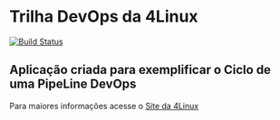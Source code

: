 # Trilha DevOps da 4Linux

<!-- Altere a Flag abaixo com sua URL do Travis -->
[![Build Status](https://travis-ci.com/samuelgeek/DevOpsLab-HelloWorld.svg?branch=master)](https://travis-ci.com/samuelgeek/DevOpsLab-HelloWorld)

## Aplicação criada para exemplificar o Ciclo de uma PipeLine DevOps


Para maiores informações acesse o [Site da 4Linux](https://www.4linux.com.br/cursos/devops)
